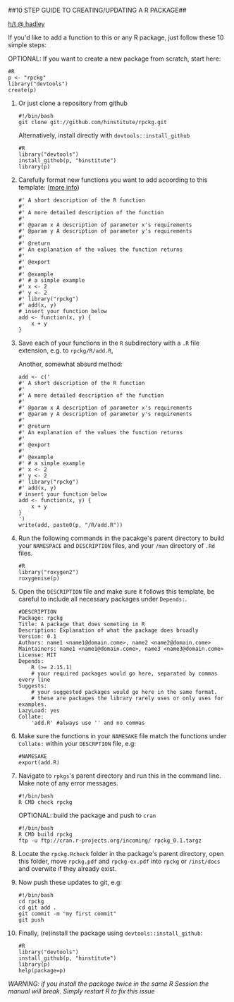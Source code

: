 ##10 STEP GUIDE TO CREATING/UPDATING A R PACKAGE##

[h/t @ hadley](http://scholarship.rice.edu/bitstream/handle/1911/36084/r-packages.key.pdf?sequence=2)

If you'd like to add a function to this or any R package,
just follow these 10 simple steps:

OPTIONAL: If you want to create a new package from scratch, start here:

    #R
    p <- "rpckg"
    library("devtools")
    create(p)

1. Or just clone a repository from github

    ```
    #!/bin/bash
    git clone git://github.com/hinstitute/rpckg.git
    ```

    Alternatively, install directly with ``devtools::install_github``

    ```
    #R
    library("devtools")
    install_github(p, "hinstitute")
    library(p)
    ```

2. Carefully format new functions you want to add acoording to this template: ([more info](https://github.com/hadley/devtools/wiki/docs-function))

    ```
    #' A short description of the R function
    #'
    #' A more detailed description of the function
    #'
    #' @param x A description of parameter x's requirements
    #' @param y A description of parameter y's requirements
    #'
    #' @return
    #' An explanation of the values the function returns
    #'
    #' @export
    #'
    #' @example
    #' # a simple example
    #' x <- 2
    #' y <- 2
    #' library("rpckg")
    #' add(x, y)
    # insert your function below
    add <- function(x, y) {
        x + y
    }
    ```

3. Save each of your functions in the ``R`` subdirectory with a ``.R`` file extension, e.g. to ``rpckg/R/add.R``,

    Another, somewhat absurd method:

    ```
    add <- c('
    #' A short description of the R function
    #'
    #' A more detailed description of the function
    #'
    #' @param x A description of parameter x's requirements
    #' @param y A description of parameter y's requirements
    #'
    #' @return
    #' An explanation of the values the function returns
    #'
    #' @export
    #'
    #' @example
    #' # a simple example
    #' x <- 2
    #' y <- 2
    #' library("rpckg")
    #' add(x, y)
    # insert your function below
    add <- function(x, y) {
        x + y
    }
    ')
    write(add, paste0(p, "/R/add.R"))
    ```

4. Run the following commands in the pacakge's parent directory to build your ``NAMESPACE`` and ``DESCRIPTION`` files, and your ``/man`` directory of ``.Rd`` files.

    ```
    #R
    library("roxygen2")
    roxygenise(p)
    ```

5. Open the ``DESCRIPTION`` file and make sure it follows this template,
   be careful to include all necessary packages under ``Depends:``.

    ```
    #DESCRIPTION
    Package: rpckg
    Title: A package that does someting in R
    Description: Explanation of what the package does broadly
    Version: 0.1
    Authors: name1 <name1@domain.come>, name2 <name2@domain.come>
    Maintainers: name1 <name1@domain.come>, name3 <name3@domain.come>
    License: MIT
    Depends:
        R (>= 2.15.1)
        # your required packages would go here, separated by commas every line
    Suggests:
        # your suggested packages would go here in the same format.
        # these are packages the library rarely uses or only uses for examples.
    LazyLoad: yes
    Collate:
        'add.R' #always use '' and no commas
    ```

6. Make sure the functions in your ``NAMESAKE`` file match the functions under ``Collate:`` within your ``DESCRPTION`` file, e.g:

    ```
    #NAMESAKE
    export(add.R)
    ```

7. Navigate to ``rpkgs``'s parent directory and run this in the command line. Make note of any error messages.

    ```
    #!/bin/bash
    R CMD check rpckg
    ```

    OPTIONAL: build the package and push to ``cran``

    ```
    #!/bin/bash
    R CMD build rpckg
    ftp -u ftp://cran.r-projects.org/incoming/ rpckg_0.1.targz
    ```

8. Locate the ``rpckg.Rcheck`` folder in the package's parent directory,
   open this folder, move ``rpckg.pdf`` and ``rpckg-ex.pdf`` into ``rpckg`` or ``/inst/docs``
   and overwite if they already exist.

9. Now push these updates to git, e.g:

    ```
    #!/bin/bash
    cd rpckg
    cd git add .
    git commit -m "my first commit"
    git push
    ```

10. Finally, (re)install the package using ``devtools::install_github``:

    ```
    #R
    library("devtools")
    install_github(p, "hinstitute")
    library(p)
    help(package=p)
    ```

_WARNING: if you install the package twice in the same R Session the manual will break. Simply restart R to fix this issue_

